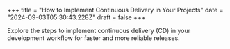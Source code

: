 +++
title = "How to Implement Continuous Delivery in Your Projects"
date = "2024-09-03T05:30:43.228Z"
draft = false
+++

  Explore the steps to implement continuous delivery (CD) in your development workflow for faster and more reliable releases.
        